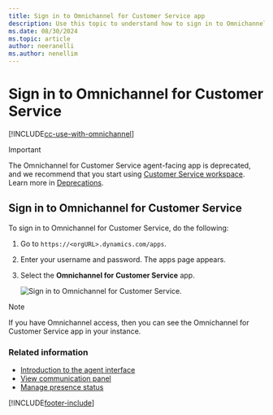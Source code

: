 ```yaml
---
title: Sign in to Omnichannel for Customer Service app
description: Use this topic to understand how to sign in to Omnichannel for Customer Service app.
ms.date: 08/30/2024
ms.topic: article
author: neeranelli
ms.author: nenellim
---
```


# Sign in to Omnichannel for Customer Service

[!INCLUDE[cc-use-with-omnichannel](../../includes/cc-use-with-omnichannel.md)]

> [!IMPORTANT]
> The Omnichannel for Customer Service agent-facing app is deprecated, and we recommend that you start using [Customer Service workspace](../implement/csw-overview.md). Learn more in [Deprecations](../implement/deprecations-customer-service.md#omnichannel-for-customer-service-agent-facing-app-is-deprecated-and-will-be-removed-in-june-2024).


## Sign in to Omnichannel for Customer Service

To sign in to Omnichannel for Customer Service, do the following:

1. Go to `https://<orgURL>.dynamics.com/apps`.

2. Enter your username and password. The apps page appears.

3. Select the **Omnichannel for Customer Service** app.

    ![Sign in to Omnichannel for Customer Service.](../media/oceh-sign-in.png "Sign in to Omnichannel for Customer Service")

> [!Note]
> If you have Omnichannel access, then you can see the Omnichannel for Customer Service app in your instance.


### Related information

- [Introduction to the agent interface](oc-introduction-agent-interface.md)  
- [View communication panel](oc-conversation-control.md)  
- [Manage presence status](oc-manage-presence-status.md)  


[!INCLUDE[footer-include](../../includes/footer-banner.md)]

